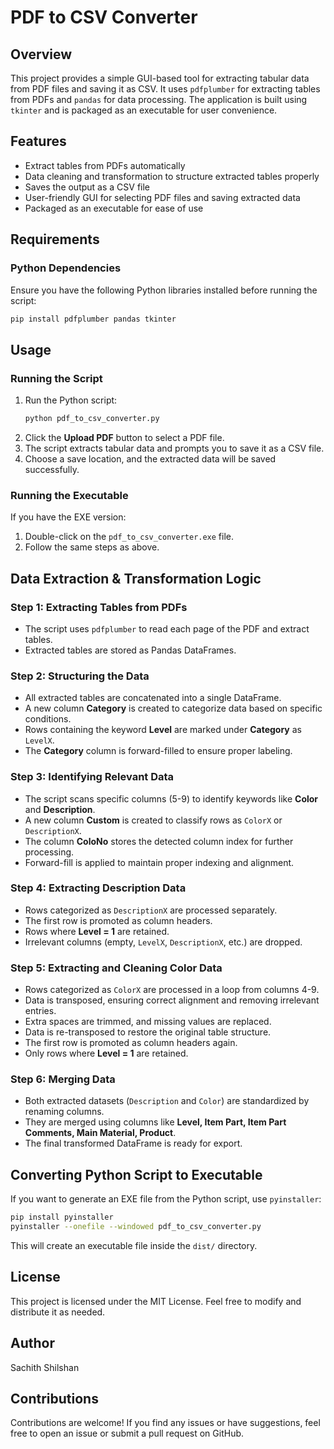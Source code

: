 # PDF to CSV Converter

## Overview
This project provides a simple GUI-based tool for extracting tabular data from PDF files and saving it as CSV. It uses `pdfplumber` for extracting tables from PDFs and `pandas` for data processing. The application is built using `tkinter` and is packaged as an executable for user convenience.

## Features
- Extract tables from PDFs automatically
- Data cleaning and transformation to structure extracted tables properly
- Saves the output as a CSV file
- User-friendly GUI for selecting PDF files and saving extracted data
- Packaged as an executable for ease of use

## Requirements
### Python Dependencies
Ensure you have the following Python libraries installed before running the script:

```bash
pip install pdfplumber pandas tkinter
```

## Usage
### Running the Script
1. Run the Python script:
   ```bash
   python pdf_to_csv_converter.py
   ```
2. Click the **Upload PDF** button to select a PDF file.
3. The script extracts tabular data and prompts you to save it as a CSV file.
4. Choose a save location, and the extracted data will be saved successfully.

### Running the Executable
If you have the EXE version:
1. Double-click on the `pdf_to_csv_converter.exe` file.
2. Follow the same steps as above.

## Data Extraction & Transformation Logic
### Step 1: Extracting Tables from PDFs
- The script uses `pdfplumber` to read each page of the PDF and extract tables.
- Extracted tables are stored as Pandas DataFrames.

### Step 2: Structuring the Data
- All extracted tables are concatenated into a single DataFrame.
- A new column **Category** is created to categorize data based on specific conditions.
- Rows containing the keyword **Level** are marked under **Category** as `LevelX`.
- The **Category** column is forward-filled to ensure proper labeling.

### Step 3: Identifying Relevant Data
- The script scans specific columns (5-9) to identify keywords like **Color** and **Description**.
- A new column **Custom** is created to classify rows as `ColorX` or `DescriptionX`.
- The column **ColoNo** stores the detected column index for further processing.
- Forward-fill is applied to maintain proper indexing and alignment.

### Step 4: Extracting Description Data
- Rows categorized as `DescriptionX` are processed separately.
- The first row is promoted as column headers.
- Rows where **Level = 1** are retained.
- Irrelevant columns (empty, `LevelX`, `DescriptionX`, etc.) are dropped.

### Step 5: Extracting and Cleaning Color Data
- Rows categorized as `ColorX` are processed in a loop from columns 4-9.
- Data is transposed, ensuring correct alignment and removing irrelevant entries.
- Extra spaces are trimmed, and missing values are replaced.
- Data is re-transposed to restore the original table structure.
- The first row is promoted as column headers again.
- Only rows where **Level = 1** are retained.

### Step 6: Merging Data
- Both extracted datasets (`Description` and `Color`) are standardized by renaming columns.
- They are merged using columns like **Level, Item Part, Item Part Comments, Main Material, Product**.
- The final transformed DataFrame is ready for export.

## Converting Python Script to Executable
If you want to generate an EXE file from the Python script, use `pyinstaller`:

```bash
pip install pyinstaller
pyinstaller --onefile --windowed pdf_to_csv_converter.py
```
This will create an executable file inside the `dist/` directory.

## License
This project is licensed under the MIT License. Feel free to modify and distribute it as needed.

## Author
Sachith Shilshan

## Contributions
Contributions are welcome! If you find any issues or have suggestions, feel free to open an issue or submit a pull request on GitHub.

